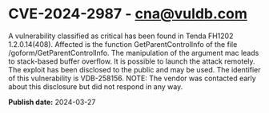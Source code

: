 # CVE-2024-2987 - cna@vuldb.com

A vulnerability classified as critical has been found in Tenda FH1202 1.2.0.14(408). Affected is the function GetParentControlInfo of the file /goform/GetParentControlInfo. The manipulation of the argument mac leads to stack-based buffer overflow. It is possible to launch the attack remotely. The exploit has been disclosed to the public and may be used. The identifier of this vulnerability is VDB-258156. NOTE: The vendor was contacted early about this disclosure but did not respond in any way.

**Publish date:** 2024-03-27
